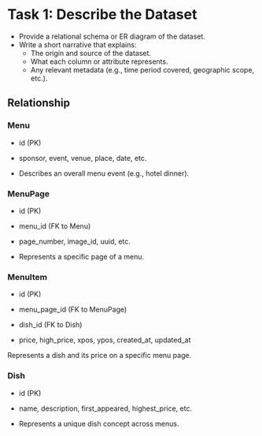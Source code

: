 # Task 1: Describe the Dataset

- Provide a relational schema or ER diagram of the dataset.
- Write a short narrative that explains:
  - The origin and source of the dataset.
  - What each column or attribute represents.
  - Any relevant metadata (e.g., time period covered, geographic scope, etc.).


## Relationship

### Menu

- id (PK)

- sponsor, event, venue, place, date, etc.

- Describes an overall menu event (e.g., hotel dinner).

### MenuPage

- id (PK)

- menu_id (FK to Menu)

- page_number, image_id, uuid, etc.

- Represents a specific page of a menu.

### MenuItem

- id (PK)

- menu_page_id (FK to MenuPage)

- dish_id (FK to Dish)

- price, high_price, xpos, ypos, created_at, updated_at

Represents a dish and its price on a specific menu page.

### Dish

- id (PK)

- name, description, first_appeared, highest_price, etc.

- Represents a unique dish concept across menus.
